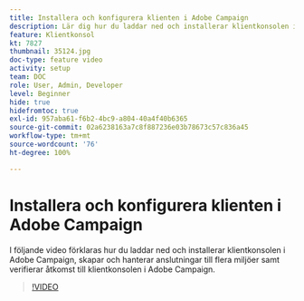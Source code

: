 ```yaml
---
title: Installera och konfigurera klienten i Adobe Campaign
description: Lär dig hur du laddar ned och installerar klientkonsolen i Adobe Campaign, skapar och hanterar anslutningar till flera miljöer samt verifierar åtkomst till klientkonsolen i Adobe Campaign.
feature: Klientkonsol
kt: 7827
thumbnail: 35124.jpg
doc-type: feature video
activity: setup
team: DOC
role: User, Admin, Developer
level: Beginner
hide: true
hidefromtoc: true
exl-id: 957aba61-f6b2-4bc9-a804-40a4f40b6365
source-git-commit: 02a6238163a7c8f887236e03b78673c57c836a45
workflow-type: tm+mt
source-wordcount: '76'
ht-degree: 100%

---
```


# Installera och konfigurera klienten i Adobe Campaign

I följande video förklaras hur du laddar ned och installerar klientkonsolen i Adobe Campaign, skapar och hanterar anslutningar till flera miljöer samt verifierar åtkomst till klientkonsolen i Adobe Campaign.

>[!VIDEO](https://video.tv.adobe.com/v/35124?quality=12)
